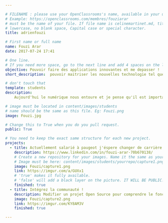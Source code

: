 ```yaml
---

# FILENAME : please use your OpenClassrooms's name, available in your url.
# Example: https://openclassrooms.com/membres/fouziarar
# must be the name of your file. If file name is celinemartinet.md, title is celinemartinet.
# lowercase, no blank space, Capital case or special character.
title: adrienfouzi

# First name or full name
name: Fouzi Arar
date: 2017-07-24 17:41

# One line.
# If you need more space, go to the next line and add 4 spaces on the left, as in 'description'.
objective: Pouvoir faire des applications innovantes et me depasser !
short_description:  pouvoir maitriser les nouvelles technologie tel que l'inteligence artificielle ou la réalité augmenté !!

# don't touch that
template: students
description:
    Aujourd'hui le numérique nous entoure et je pense qu'il est important de le comprendre et d y contribuer. J'ai toujours été passiionné par le numérique et les nouvelle technologies.

# image must be located in content/images/students
# name should be the same as this file. Eg: Fouzi.png
image: Fouzi.jpg

# Change this to True when you do you pull request.
public: True

# You need to keep the exact same structure for each new project.
projects:
  - title: Actuellement salarié à paugeot j'éspere changer de carrière en devenant développeur IOS
    description: https://www.linkedin.com/in/fouzi-arar-70b670138/
    # Create a new repository for your images. Name it the same as your nickname and profile picture.
    # Image must be here: content/images/students/yourrepo/capture1.png
    image: Fouzi/capture1.png
    link: https://imgur.com/a/GUXx1
    # 'true' makes it fully available.
    # 'false' will add a black layer on the picture. IT WILL BE PUBLIC!
    finished: true
  - title: Intégrez la communauté !
    description: Modifier un projet Open Source pour comprendre le fonctionnement de Git, de Github et des pull requests.
    image: Fouzi/capture2.png
    link: https://imgur.com/KY8AM3V
    finished: true

---
```


